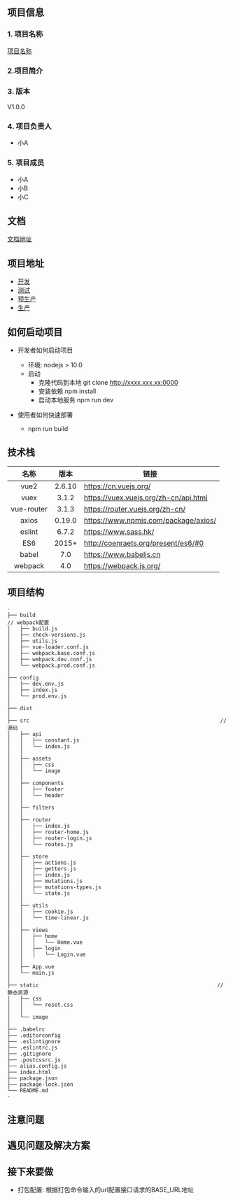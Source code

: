 ## 项目信息
### 1. 项目名称
<p><a href="">项目名称</a></p>

### 2.项目简介

### 3. 版本
V1.0.0

### 4. 项目负责人
- 小A

### 5. 项目成员
- 小A
- 小B
- 小C

## 文档
<a href="">文档地址</a>
## 项目地址
- [开发]()
- [测试]()
- [预生产]()
- [生产]()

## 如何启动项目
- 开发者如何启动项目
   + 环境:  nodejs > 10.0
   + 启动
      + 克隆代码到本地 git clone http://xxxx.xxx.xx:0000
      + 安装依赖 npm install
      + 启动本地服务 npm run dev
      
- 使用者如何快速部署
   + npm run build

## 技术栈
|名称|版本|链接|
|:---:|:---:|---|
|vue2|2.6.10|<https://cn.vuejs.org/>|
|vuex|3.1.2|<https://vuex.vuejs.org/zh-cn/api.html>|
|vue-router|3.1.3|<https://router.vuejs.org/zh-cn/>|
|axios|0.19.0|<https://www.npmjs.com/package/axios/>|
|eslint|6.7.2|<https://www.sass.hk/>|
|ES6|2015+|<http://coenraets.org/present/es6/#0>|
|babel|7.0|<https://www.babeljs.cn>|
|webpack|4.0|<https://webpack.js.org/>|

## 项目结构
```
·
├── build                                                             // webpack配置
│   ├── build.js 
│   ├── check-versions.js 
│   ├── utils.js
│   ├── vue-loader.conf.js
│   ├── webpack.base.conf.js
│   ├── webpack.dev.conf.js
│   └── webpack.prod.conf.js
│
├── config
│   ├── dev.env.js
│   ├── index.js
│   └── prod.env.js
│
├── dist 
│
├── src                                                             // 源码                                         
│   ├── api
│   │   ├── constant.js
│   │   └── index.js
│   │
│   ├── assets 
│   │   ├── css                                  
│   │   └── image 
│   │                           
│   ├── components   
│   │   ├── footer                                  
│   │   └── header  
│   │                         
│   ├── filters    
│   │                                                       
│   ├── router  
│   │   ├── index.js                                  
│   │   ├── router-home.js                                 
│   │   ├── router-login.js                                 
│   │   └── routes.js   
│   │                         
│   ├── store
│   │   ├── actions.js                                  
│   │   ├── getters.js                                
│   │   ├── index.js                                
│   │   ├── mutations.js                              
│   │   ├── mutations-types.js                             
│   │   └── state.js     
│   │                        
│   ├── utils  
│   │   ├── cookie.js                             
│   │   └── time-linear.js     
│   │                             
│   ├── views     
│   │   ├── home
│   │   │   └── Home.vue                 
│   │   ├── login    
│   │   │   └── Login.vue
│   │                        
│   ├── App.vue                         
│   └── main.js                          
│                           
├── static                                                         // 静态资源
│   ├── css 
│   │   └── reset.css     
│   │    
│   └── image                     
│               
├── .babelrc                    
├── .editorconfig                    
├── .eslintignore                   
├── .eslintrc.js                   
├── .gitignore                   
├── .postcssrc.js                  
├── alias.config.js                 
├── index.html                
├── package.json            
├── package-lock.json         
└── README.md                                
·
```

## 注意问题

## 遇见问题及解决方案

## 接下来要做
- 打包配置: 根据打包命令输入的url配置接口请求的BASE_URL地址



